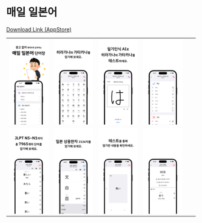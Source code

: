 # 매일 일본어

[Download Link (AppStore)](https://apps.apple.com/kr/app/id6479572744)

| | | | | | |
|---|---|---|---|---|---|
|![iPhone0](/Image/iPhone/iPhone0.png)|![iPhone1](/Image/iPhone/iPhone1.png)|![iPhone2](/Image/iPhone/iPhone2.png)|![iPhone3](/Image/iPhone/iPhone3.png)|
|![iPhone4](/Image/iPhone/iPhone4.png)|![iPhone5](/Image/iPhone/iPhone5.png)|![iPhone6](/Image/iPhone/iPhone6.png)|![iPhone7](/Image/iPhone/iPhone7.png)|
